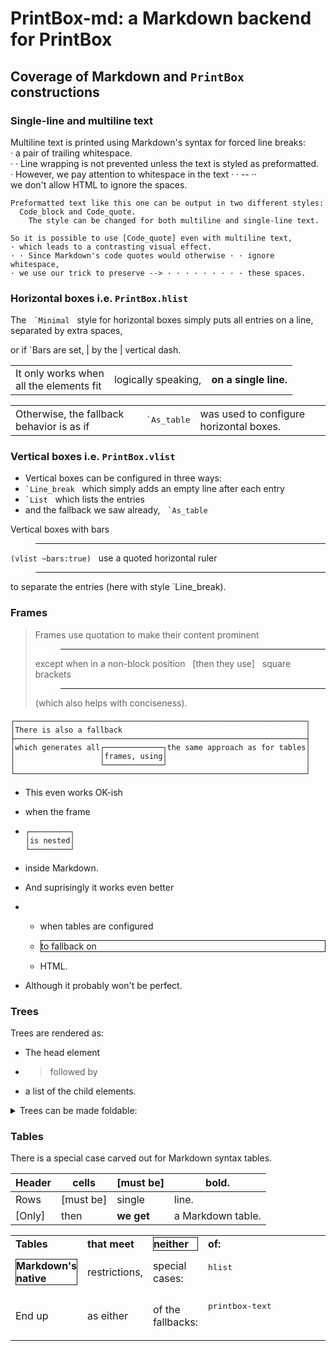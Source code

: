 # PrintBox-md: a Markdown backend for PrintBox

## Coverage of Markdown and `PrintBox` constructions

### Single-line and multiline text

Multiline text is printed using Markdown's syntax for forced line breaks:  
· a pair of trailing whitespace.  
· · Line wrapping is not prevented unless the text is styled as preformatted.  
· However, we pay attention to whitespace in the text · · -- ··   
we don't allow HTML to ignore the spaces.


```
Preformatted text like this one can be output in two different styles:
  Code_block and Code_quote.
    The style can be changed for both multiline and single-line text.
```


`So it is possible to use [Code_quote] even with multiline text,`  
`· which leads to a contrasting visual effect.`  
`· · Since Markdown's code quotes would otherwise · · ignore whitespace,`  
`· we use our trick to preserve --> · · · · · · · · · these spaces.`

### Horizontal boxes i.e. `PrintBox.hlist`

The &nbsp; `` `Minimal `` &nbsp; style for horizontal boxes simply puts all entries on a line,  &nbsp; separated by extra spaces,

or if \`Bars are set, |  by the | vertical dash.

<div>
 <table class="framed">
  <tr class="">
   <td class="">
    <div class="">It only works when<br/>all the elements fit</div>
   </td><td class=""><div class="">logically speaking,</div></td>
   <td class=""><div class=""><b>on a single line.</b></div></td>
  </tr>
 </table>
</div>



<div>
 <table class="non-framed">
  <tr class="">
   <td class=""><div class="">Otherwise, the fallback behavior is as if</div>
   </td>
   <td class=""><pre class="" style="font-family: monospace">`As_table</pre>
   </td>
   <td class=""><div class="">was used to configure horizontal boxes.</div>
   </td>
  </tr>
 </table>
</div>



### Vertical boxes i.e. `PrintBox.vlist`

- Vertical boxes can be configured in three ways:
- `` `Line_break `` &nbsp; which simply adds an empty line after each entry
- `` `List `` &nbsp; which lists the entries
- and the fallback we saw already, &nbsp; `` `As_table ``

Vertical boxes with bars  
> ---
`(vlist ~bars:true)` &nbsp; use a quoted horizontal ruler  
> ---
to separate the entries (here with style \`Line_break).

### Frames

> Frames use quotation to make their content prominent  
> > ---
> except when in a non-block position &nbsp; [then they use] &nbsp; square brackets  
> > ---
> (which also helps with conciseness).


```
┌─────────────────────────────────────────────────────────────────┐
│There is also a fallback                                         │
├─────────────────────────────────────────────────────────────────┤
│which generates all┌─────────────┐the same approach as for tables│
│                   │frames, using│                               │
│                   └─────────────┘                               │
└─────────────────────────────────────────────────────────────────┘
```


- This even works OK-ish
- when the frame
- 
  ```
  ┌─────────┐
  │is nested│
  └─────────┘
  ```
  
- inside Markdown.

- And suprisingly it works even better
- - when tables are configured
  - <div><div style="border:thin solid"><div class="">to fallback on</div></div></div>
    
    
  - HTML.
- Although it probably won't be perfect.

### Trees

Trees are rendered as:
- The head element
- > followed by
- a list of the child elements.

<details><summary>Trees can be made foldable:</summary>

- The head element
- > is the summary
- <details><summary>and the children...</summary>
  
  - **are the details.**
  </details>
  
  
</details>



### Tables

There is a special case carved out for Markdown syntax tables.

Header|cells    |[must be]|bold.
------|---------|---------|-----------------
Rows  |[must be]|single   |line.
[Only]|then     |**we get**   |a Markdown table.

<div>
 <table class="framed">
  <tr class=""><td class=""><div class=""><b>Tables</b></div></td>
   <td class=""><div class=""><b>that meet</b></div></td>
   <td class="">
    <div style="border:thin solid"><div class=""><b>neither</b></div></div>
   </td><td class=""><div class=""><b>of:</b></div></td>
  </tr>
  <tr class="">
   <td class="">
    <div style="border:thin solid">
     <div class=""><b>Markdown's native</b></div>
    </div>
   </td><td class=""><div class="">restrictions,</div></td>
   <td class=""><div class="">special cases:</div></td>
   <td class=""><pre class="" style="font-family: monospace">hlist
                                                             vlist</pre>
   </td>
  </tr>
  <tr class=""><td class=""><div class="">End up</div></td>
   <td class=""><div class="">as either</div></td>
   <td class=""><div class="">of the fallbacks:</div></td>
   <td class="">
    <pre class="" style="font-family: monospace">printbox-text
                                                 printbox-html
    </pre>
   </td>
  </tr>
 </table>
</div>



